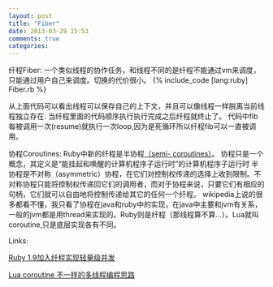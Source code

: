 ```yaml
---
layout: post
title: "Fiber"
date: 2013-03-29 15:53
comments: true
categories:
---
```

纤程Fiber: 一个类似线程的协作任务，和线程不同的是纤程不能通过vm来调度，只能通过用户自己来调度。切换的代价很小。
{% include_code  [lang:ruby] Fiber.rb %}

从上面代码可以看出线程可以保存自己的上下文，并且可以像线程一样脱离当前线程独立存在.
当纤程里面的代码顺序执行执行完成之后纤程就终止了。
代码中fib每被调用一次(resume)就执行一次loop,因为是死循环所以纤程fib可以一直被调用。

协程Coroutines:
Ruby中新的纤程是半协程[（semi- coroutines）](http://en.wikipedia.org/wiki/Coroutine)。
协程只是一个概念，其定义是“能挂起和唤醒的计算机程序子运行时”的计算机程序子运行时
半协程是不对称（asymmetric）协程，在它们对控制权传递的选择上收到限制。不对称协程只能将控制权传递回它们的调用者，而对于协程来说，只要它们有相应的句柄，它们就可以自由地将控制传递给其它的任何一个纤程。
wikipedia上说的很多都看不懂，我只看了协程在java和ruby中的实现，在java中主要和jvm有关系，一般的jvm都是用thread来实现的。Ruby则是纤程（那线程算不算...）。Lua就叫coroutine,只是底层实现各有不同。


Links:

[Ruby 1.9加入纤程实现轻量级并发](http://www.infoq.com/cn/news/2007/09/ruby-1-9-fibers)

[Lua coroutine 不一样的多线程编程思路](http://timyang.net/lua/lua-coroutine/)
